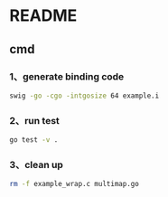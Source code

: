 # README

## cmd
### 1、generate binding code
```sh
swig -go -cgo -intgosize 64 example.i
```

### 2、run test
```sh
go test -v .
```

### 3、clean up
```sh
rm -f example_wrap.c multimap.go
```
